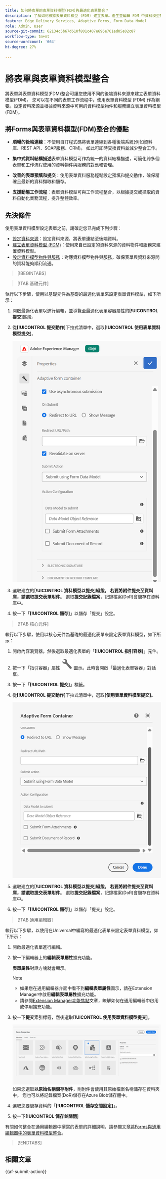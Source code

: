 ```yaml
---
title: 如何將表單的表單資料模型(FDM)與最適化表單整合？
description: 了解如何根據表單資料模型 (FDM) 建立表單。產生並編輯 FDM 中資料模型物件的樣本資料。
feature: Edge Delivery Services, Adaptive Forms, Form Data Model
role: Admin, User
source-git-commit: 62134c5b67d610f801c407e696e761ed05e02c87
workflow-type: tm+mt
source-wordcount: '664'
ht-degree: 27%

---
```


# 將表單與表單資料模型整合

將表單與表單資料模型(FDM)整合可讓您使用不同的後端資料來源來建立表單資料模型(FDM)。 您可以在不同的表單工作流程中，使用表單資料模型 (FDM) 作為綱要。設定資料來源並根據資料來源中可用的資料模型物件和服務建立表單資料模型 (FDM)。

## 將Forms與表單資料模型(FDM)整合的優點

* **順暢的後端連線**：不使用自訂程式碼將表單連線到各種後端系統(例如資料庫、REST API、SOAP服務、CRM)。 如此可即時交換資料並減少整合工作。
* **集中式資料結構描述**&#x200B;表單資料模型可作為統一的資料結構描述，可簡化跨多個表單和工作流程使用的資料物件與服務的對應和管理。

* **改善的表單預填和提交**：使用表單資料服務輕鬆設定預填和提交動作，確保精確且最新的資料擷取和儲存。

* **支援動態工作流程**：表單資料模型可與工作流程整合，以根據提交或擷取的資料自動化業務流程，提升整體效率。

## 先決條件

使用表單資料模型設定表單之前，請確定您已完成下列步驟：

* [設定資料來源](/help/forms/configure-data-sources.md)：設定資料來源，將表單連結至後端資料。
* [建立表單資料模型 (FDM)](/help/forms/create-form-data-models.md)：使用來自已設定的資料來源的資料物件和服務來建置資料模型。
* [設定資料模型物件與服務](/help/forms/work-with-form-data-model.md)：對應資料模型物件與服務，確保表單與資料來源間的資料能夠順利流通。

>[!BEGINTABS]

>[!TAB 基礎元件]

執行以下步驟，使用以基礎元件為基礎的最適化表單來設定表單資料模型，如下所示：

1. 開啟最適化表單以進行編輯，並導覽至最適化表單容器屬性的&#x200B;**[!UICONTROL 提交]**&#x200B;區段。
1. 從&#x200B;**[!UICONTROL 提交動作]**&#x200B;下拉式清單中，選取&#x200B;**[!UICONTROL 使用表單資料模型提交]**。

   ![使用表單資料模型提交](/help/forms/assets/submit-uisng-fdm-fc.png)

1. 選取建立的&#x200B;**[!UICONTROL 資料模型以提交]**組態。
若要將附件提交至資料庫，請選取**提交表單附件**。 選取&#x200B;**提交記錄檔案**，記錄檔案(DoR)會儲存在資料庫中。
1. 按一下「**[!UICONTROL 儲存]**」以儲存「提交」設定。

>[!TAB 核心元件]

執行以下步驟，使用以核心元件為基礎的最適化表單來設定表單資料模型，如下所示：

1. 開啟內容瀏覽器，然後選取最適化表單的「**[!UICONTROL 指引容器]**」元件。
1. 按一下「指引容器」屬性 ![指引屬性](/help/forms/assets/configure-icon.svg) 圖示。此時會開啟「最適化表單容器」對話框。
1. 按一下「**[!UICONTROL 提交]**」標籤。
1. 從&#x200B;**[!UICONTROL 提交動作]**&#x200B;下拉式清單中，選取&#x200B;**[使用表單資料模型提交]**。

   ![使用表單資料模型提交](/help/forms/assets/submit-uisng-fdm-cc.png)

1. 選取建立的&#x200B;**[!UICONTROL 資料模型以提交]**組態。
若要將附件提交至資料庫，請選取**提交表單附件**。 選取&#x200B;**提交記錄檔案**，記錄檔案(DoR)會儲存在資料庫中。
1. 按一下「**[!UICONTROL 儲存]**」以儲存「提交」設定。

>[!TAB 通用編輯器]

執行以下步驟，以使用在Universal中編寫的最適化表單來設定表單資料模型，如下所示：

1. 開啟最適化表單進行編輯。
1. 按一下編輯器上的&#x200B;**編輯表單屬性**&#x200B;擴充功能。

   **表單屬性**&#x200B;對話方塊就會顯示。

   >[!NOTE]
   >
   > * 如果您在通用編輯器介面中看不到&#x200B;**編輯表單屬性**&#x200B;圖示，請在Extension Manager中啟用&#x200B;**編輯表單屬性**&#x200B;擴充功能。
   > * 請參閱[Extension Manager功能焦點](https://developer.adobe.com/uix/docs/extension-manager/feature-highlights/#enablingdisabling-extensions)文章，瞭解如何在通用編輯器中啟用或停用擴充功能。

1. 按一下&#x200B;**提交**&#x200B;索引標籤，然後選取&#x200B;**[!UICONTROL 使用表單資料模型提交]**。

   ![OneDrive GIF](/help/forms/assets/submit-uisng-fdm-ue.png)
如果您選取**以原始名稱儲存附件**，則附件會使用其原始檔案名稱儲存在資料夾中。 您也可以將記錄檔案(DoR)儲存在Azure Blob儲存體中。

1. 選取您要儲存資料的「**[!UICONTROL 儲存空間設定]**」。
1. 按一下&#x200B;**[!UICONTROL 儲存並關閉]**

有關如何整合在通用編輯器中撰寫的表單的詳細說明，請參閱文章[將Forms與通用編輯器中的表單資料模型整合](/help/edge/docs/forms/universal-editor/integrate-forms-with-data-source.md)。

>[!ENDTABS]

## 相關文章

{{af-submit-action}}
